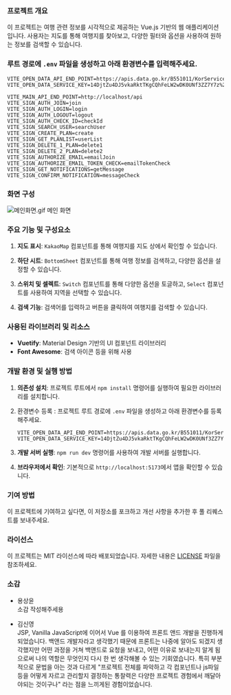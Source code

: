### 프로젝트 개요

이 프로젝트는 여행 관련 정보를 시각적으로 제공하는 Vue.js 기반의 웹 애플리케이션입니다. 사용자는 지도를 통해 여행지를 찾아보고, 다양한 필터와 옵션을 사용하여 원하는 정보를 검색할 수 있습니다.

### 루트 경로에 `.env` 파일을 생성하고 아래 환경변수를 입력해주세요.

```
VITE_OPEN_DATA_API_END_POINT=https://apis.data.go.kr/B551011/KorService1/
VITE_OPEN_DATA_SERVICE_KEY=14DjtZu4DJ5vkaRktTKgCQhFeLW2wDK0UNf3ZZ7Y7z%2BUZWd457sU%2F09AEHtcJNvgtiwMRzI8sGC0Mu0MKG82%2Bg%3D%3D

VITE_MAIN_API_END_POINT=http://localhost/api
VITE_SIGN_AUTH_JOIN=join
VITE_SIGN_AUTH_LOGIN=login
VITE_SIGN_AUTH_LOGOUT=logout
VITE_SIGN_AUTH_CHECK_ID=checkId
VITE_SIGN_SEARCH_USER=searchUser
VITE_SIGN_CREATE_PLAN=create
VITE_SIGN_GET_PLANLIST=userList
VITE_SIGN_DELETE_1_PLAN=delete1
VITE_SIGN_DELETE_2_PLAN=delete2
VITE_SIGN_AUTHORIZE_EMAIL=emailJoin
VITE_SIGN_AUTHORIZE_EMAIL_TOKEN_CHECK=emailTokenCheck
VITE_SIGN_GET_NOTIFICATIONS=getMessage
VITE_SIGN_CONFIRM_NOTIFICATION=messageCheck
```

### 화면 구성

![메인화면.gif](public%2Freadme%2F%EB%A9%94%EC%9D%B8%ED%99%94%EB%A9%B4.gif)
메인 화면

### 주요 기능 및 구성요소

1. **지도 표시**: `KakaoMap` 컴포넌트를 통해 여행지를 지도 상에서 확인할 수 있습니다.

2. **하단 시트**: `BottomSheet` 컴포넌트를 통해 여행 정보를 검색하고, 다양한 옵션을 설정할 수 있습니다.

3. **스위치 및 셀렉트**: `Switch` 컴포넌트를 통해 다양한 옵션을 토글하고, `Select` 컴포넌트를 사용하여 지역을 선택할 수 있습니다.

4. **검색 기능**: 검색어를 입력하고 버튼을 클릭하여 여행지를 검색할 수 있습니다.

### 사용된 라이브러리 및 리소스

- **Vuetify**: Material Design 기반의 UI 컴포넌트 라이브러리
- **Font Awesome**: 검색 아이콘 등을 위해 사용

### 개발 환경 및 실행 방법

1. **의존성 설치**: 프로젝트 루트에서 `npm install` 명령어를 실행하여 필요한 라이브러리를 설치합니다.

2. 환경변수 등록 : 프로젝트 루트 경로에 `.env` 파일을 생성하고 아래 환경변수를 등록해주세요.

   ```
   VITE_OPEN_DATA_API_END_POINT=https://apis.data.go.kr/B551011/KorService1/
   VITE_OPEN_DATA_SERVICE_KEY=14DjtZu4DJ5vkaRktTKgCQhFeLW2wDK0UNf3ZZ7Y7z%2BUZWd457sU%2F09AEHtcJNvgtiwMRzI8sGC0Mu0MKG82%2Bg%3D%3D
   ```

3. **개발 서버 실행**: `npm run dev` 명령어를 사용하여 개발 서버를 실행합니다.

4. **브라우저에서 확인**: 기본적으로 `http://localhost:5173`에서 앱을 확인할 수 있습니다.

### 기여 방법

이 프로젝트에 기여하고 싶다면, 이 저장소를 포크하고 개선 사항을 추가한 후 풀 리퀘스트를 보내주세요.

### 라이선스

이 프로젝트는 MIT 라이선스에 따라 배포되었습니다. 자세한 내용은 [LICENSE](./LICENSE) 파일을 참조하세요.

### 소감

- 용상윤  
  소감 작성해주세용

- 김신영  
   JSP, Vanilla JavaScript에 이어서 Vue 를 이용하여 프론트 앤드 개발을 진행하게 되었습니다.
  백앤드 개발자라고 생각했기 때문에 프론트는 나중에 알아도 되겠지 생각했지만 어떤 과정을 거쳐 백앤드로 요청을 보내고,
  어떤 이유로 보내는지 알게 됨으로써 나의 역할은 무엇인지 다시 한 번 생각해볼 수 있는 기회였습니다.
  특히 부분적으로 문법을 아는 것과 다르게 "프로젝트 전체를 파악하고 각 컴포넌트나 js파일 등을 어떻게 자르고 관리할지 결정하는 통찰력은 다양한 프로젝트 경험에서 깨달아야되는 것이구나"
  라는 점을 느끼게된 경험이었습니다.

